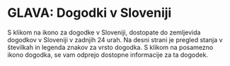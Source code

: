 # GLAVA: Dogodki v Sloveniji

S klikom na ikono za dogodke v Sloveniji, dostopate do zemljevida dogodkov v Sloveniji v zadnjih 24 urah. Na desni strani je pregled stanja v številkah in legenda znakov za vrsto dogodka. S klikom na posamezno ikono dogodka, se vam odprejo dostopne informacije za ta dogodek.
